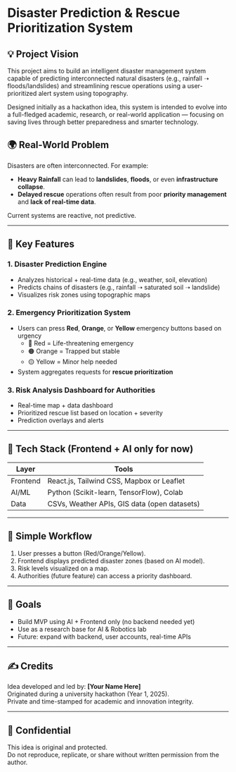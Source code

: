 # Disaster Prediction & Rescue Prioritization System

## 💡 Project Vision

This project aims to build an intelligent disaster management system capable of predicting interconnected natural disasters (e.g., rainfall ➝ floods/landslides) and streamlining rescue operations using a user-prioritized alert system using topography.

Designed initially as a hackathon idea, this system is intended to evolve into a full-fledged academic, research, or real-world application — focusing on saving lives through better preparedness and smarter technology.



## 🌍 Real-World Problem

Disasters are often interconnected. For example:
- **Heavy Rainfall** can lead to **landslides**, **floods**, or even **infrastructure collapse**.
- **Delayed rescue** operations often result from poor **priority management** and **lack of real-time data**.

Current systems are reactive, not predictive.

---

## 🧠 Key Features

### 1. **Disaster Prediction Engine**
- Analyzes historical + real-time data (e.g., weather, soil, elevation)
- Predicts chains of disasters (e.g., rainfall ➝ saturated soil ➝ landslide)
- Visualizes risk zones using topographic maps

### 2. **Emergency Prioritization System**
- Users can press **Red**, **Orange**, or **Yellow** emergency buttons based on urgency
  - 🔴 Red = Life-threatening emergency
  - 🟠 Orange = Trapped but stable
  - 🟡 Yellow = Minor help needed
- System aggregates requests for **rescue prioritization**

### 3. **Risk Analysis Dashboard for Authorities**
- Real-time map + data dashboard
- Prioritized rescue list based on location + severity
- Prediction overlays and alerts

---

## 🔧 Tech Stack (Frontend + AI only for now)

| Layer     | Tools                                        |
|-----------|----------------------------------------------|
| Frontend  | React.js, Tailwind CSS, Mapbox or Leaflet    |
| AI/ML     | Python (Scikit-learn, TensorFlow), Colab     |
| Data      | CSVs, Weather APIs, GIS data (open datasets) |

---

## 🔁 Simple Workflow

1. User presses a button (Red/Orange/Yellow).
2. Frontend displays predicted disaster zones (based on AI model).
3. Risk levels visualized on a map.
4. Authorities (future feature) can access a priority dashboard.

---

## 🎯 Goals

- Build MVP using AI + Frontend only (no backend needed yet)
- Use as a research base for AI & Robotics lab
- Future: expand with backend, user accounts, real-time APIs

---

## ✍️ Credits

Idea developed and led by: **[Your Name Here]**  
Originated during a university hackathon (Year 1, 2025).  
Private and time-stamped for academic and innovation integrity.

---

## 🚫 Confidential

This idea is original and protected.  
Do not reproduce, replicate, or share without written permission from the author.
